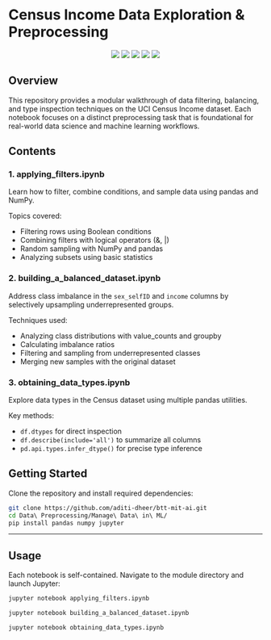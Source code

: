 # Census Income Data Exploration & Preprocessing

<p align="center">
  <img src="https://img.shields.io/badge/Python-3776AB?style=for-the-badge&logo=python&logoColor=white"/>
  <img src="https://img.shields.io/badge/pandas-150458?style=for-the-badge&logo=pandas&logoColor=white"/>
  <img src="https://img.shields.io/badge/NumPy-013243?style=for-the-badge&logo=numpy&logoColor=white"/>
  <img src="https://img.shields.io/badge/Google%20Colab-F9AB00?style=for-the-badge&logo=googlecolab&logoColor=white"/>
  <img src="https://img.shields.io/badge/Jupyter-F37626?style=for-the-badge&logo=jupyter&logoColor=white"/>
</p>

## Overview

This repository provides a modular walkthrough of data filtering, balancing, and type inspection techniques on the UCI Census Income dataset. Each notebook focuses on a distinct preprocessing task that is foundational for real-world data science and machine learning workflows.

## Contents

### 1. applying_filters.ipynb

Learn how to filter, combine conditions, and sample data using pandas and NumPy.

Topics covered:
- Filtering rows using Boolean conditions
- Combining filters with logical operators (&, |)
- Random sampling with NumPy and pandas
- Analyzing subsets using basic statistics

### 2. building_a_balanced_dataset.ipynb

Address class imbalance in the `sex_selfID` and `income` columns by selectively upsampling underrepresented groups.

Techniques used:
- Analyzing class distributions with value_counts and groupby
- Calculating imbalance ratios
- Filtering and sampling from underrepresented classes
- Merging new samples with the original dataset

### 3. obtaining_data_types.ipynb

Explore data types in the Census dataset using multiple pandas utilities.

Key methods:
- `df.dtypes` for direct inspection
- `df.describe(include='all')` to summarize all columns
- `pd.api.types.infer_dtype()` for precise type inference

## Getting Started

Clone the repository and install required dependencies:

```bash
git clone https://github.com/aditi-dheer/btt-mit-ai.git
cd Data\ Preprocessing/Manage\ Data\ in\ ML/
pip install pandas numpy jupyter
```

---  
## Usage
Each notebook is self-contained. Navigate to the module directory and launch Jupyter:

```bash
jupyter notebook applying_filters.ipynb
```
```bash
jupyter notebook building_a_balanced_dataset.ipynb
```

```bash
jupyter notebook obtaining_data_types.ipynb
```
